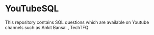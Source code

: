 # YouTubeSQL
This repository contains SQL questions which are available on Youtube channels such as Ankit Bansal , TechTFQ 

